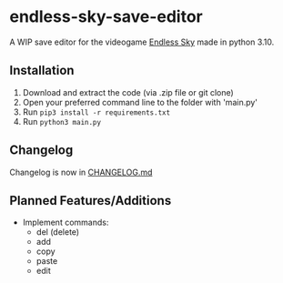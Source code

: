 # endless-sky-save-editor
A WIP save editor for the videogame [Endless Sky](https://endless-sky.github.io/) made in python 3.10.

## Installation
1. Download and extract the code (via .zip file or git clone)
2. Open your preferred command line to the folder with 'main.py'
3. Run ```pip3 install -r requirements.txt```
4. Run ```python3 main.py```

## Changelog
Changelog is now in [CHANGELOG.md](CHANGELOG.md)
## Planned Features/Additions
 * Implement commands:
   * del (delete)
   * add
   * copy
   * paste
   * edit

